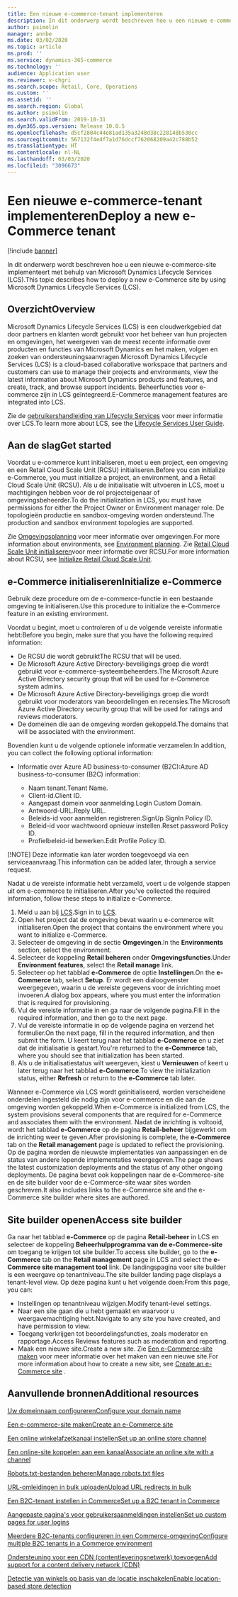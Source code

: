 ```yaml
---
title: Een nieuwe e-commerce-tenant implementeren
description: In dit onderwerp wordt beschreven hoe u een nieuwe e-commerce-tenant implementeert met behulp van Microsoft Dynamics Lifecycle Services (LCS).
author: psimolin
manager: annbe
ms.date: 03/02/2020
ms.topic: article
ms.prod: ''
ms.service: dynamics-365-commerce
ms.technology: ''
audience: Application user
ms.reviewer: v-chgri
ms.search.scope: Retail, Core, Operations
ms.custom: ''
ms.assetid: ''
ms.search.region: Global
ms.author: psimolin
ms.search.validFrom: 2019-10-31
ms.dyn365.ops.version: Release 10.0.5
ms.openlocfilehash: d5cf2804c44e81ad135a3248d38c228148b530cc
ms.sourcegitcommit: 567132f4e4f7a1d76dccf762068209a42c788b52
ms.translationtype: HT
ms.contentlocale: nl-NL
ms.lasthandoff: 03/03/2020
ms.locfileid: "3096673"
---
```

# <a name="deploy-a-new-e-commerce-tenant"></a><span data-ttu-id="134e2-103">Een nieuwe e-commerce-tenant implementeren</span><span class="sxs-lookup"><span data-stu-id="134e2-103">Deploy a new e-Commerce tenant</span></span>


[!include [banner](includes/banner.md)]

<span data-ttu-id="134e2-104">In dit onderwerp wordt beschreven hoe u een nieuwe e-commerce-site implementeert met behulp van Microsoft Dynamics Lifecycle Services (LCS).</span><span class="sxs-lookup"><span data-stu-id="134e2-104">This topic describes how to deploy a new e-Commerce site by using Microsoft Dynamics Lifecycle Services (LCS).</span></span>

## <a name="overview"></a><span data-ttu-id="134e2-105">Overzicht</span><span class="sxs-lookup"><span data-stu-id="134e2-105">Overview</span></span>

<span data-ttu-id="134e2-106">Microsoft Dynamics Lifecycle Services (LCS) is een cloudwerkgebied dat door partners en klanten wordt gebruikt voor het beheer van hun projecten en omgevingen, het weergeven van de meest recente informatie over producten en functies van Microsoft Dynamics en het maken, volgen en zoeken van ondersteuningsaanvragen.</span><span class="sxs-lookup"><span data-stu-id="134e2-106">Microsoft Dynamics Lifecycle Services (LCS) is a cloud-based collaborative workspace that partners and customers can use to manage their projects and environments, view the latest information about Microsoft Dynamics products and features, and create, track, and browse support incidents.</span></span> <span data-ttu-id="134e2-107">Beheerfuncties voor e-commerce zijn in LCS geïntegreerd.</span><span class="sxs-lookup"><span data-stu-id="134e2-107">E-Commerce management features are integrated into LCS.</span></span>

<span data-ttu-id="134e2-108">Zie de [gebruikershandleiding van Lifecycle Services](https://docs.microsoft.com/dynamics365/unified-operations/dev-itpro/lifecycle-services/lcs-user-guide) voor meer informatie over LCS.</span><span class="sxs-lookup"><span data-stu-id="134e2-108">To learn more about LCS, see the [Lifecycle Services User Guide](https://docs.microsoft.com/dynamics365/unified-operations/dev-itpro/lifecycle-services/lcs-user-guide).</span></span>
    
## <a name="get-started"></a><span data-ttu-id="134e2-109">Aan de slag</span><span class="sxs-lookup"><span data-stu-id="134e2-109">Get started</span></span>

<span data-ttu-id="134e2-110">Voordat u e-commerce kunt initialiseren, moet u een project, een omgeving en een Retail Cloud Scale Unit (RCSU) initialiseren.</span><span class="sxs-lookup"><span data-stu-id="134e2-110">Before you can initialize e-Commerce, you must initialize a project, an environment, and a Retail Cloud Scale Unit (RCSU).</span></span> <span data-ttu-id="134e2-111">Als u de initialisatie wilt uitvoeren in LCS, moet u machtigingen hebben voor de rol projecteigenaar of omgevingsbeheerder.</span><span class="sxs-lookup"><span data-stu-id="134e2-111">To do the initialization in LCS, you must have permissions for either the Project Owner or Environment manager role.</span></span> <span data-ttu-id="134e2-112">De topologieën productie en sandbox-omgeving worden ondersteund.</span><span class="sxs-lookup"><span data-stu-id="134e2-112">The production and sandbox environment topologies are supported.</span></span>

<span data-ttu-id="134e2-113">Zie [Omgevingsplanning](https://docs.microsoft.com/dynamics365/unified-operations/fin-and-ops/imp-lifecycle/environment-planning) voor meer informatie over omgevingen.</span><span class="sxs-lookup"><span data-stu-id="134e2-113">For more information about environments, see [Environment planning](https://docs.microsoft.com/dynamics365/unified-operations/fin-and-ops/imp-lifecycle/environment-planning).</span></span> <span data-ttu-id="134e2-114">Zie [Retail Cloud Scale Unit initialiseren](https://docs.microsoft.com/dynamics365/unified-operations/dev-itpro/deployment/initialize-retail-channels)voor meer informatie over RCSU.</span><span class="sxs-lookup"><span data-stu-id="134e2-114">For more information about RCSU, see [Initialize Retail Cloud Scale Unit](https://docs.microsoft.com/dynamics365/unified-operations/dev-itpro/deployment/initialize-retail-channels).</span></span>

## <a name="initialize-e-commerce"></a><span data-ttu-id="134e2-115">e-Commerce initialiseren</span><span class="sxs-lookup"><span data-stu-id="134e2-115">Initialize e-Commerce</span></span>

<span data-ttu-id="134e2-116">Gebruik deze procedure om de e-commerce-functie in een bestaande omgeving te initialiseren.</span><span class="sxs-lookup"><span data-stu-id="134e2-116">Use this procedure to initialize the e-Commerce feature in an existing environment.</span></span>

<span data-ttu-id="134e2-117">Voordat u begint, moet u controleren of u de volgende vereiste informatie hebt:</span><span class="sxs-lookup"><span data-stu-id="134e2-117">Before you begin, make sure that you have the following required information:</span></span>

- <span data-ttu-id="134e2-118">De RCSU die wordt gebruikt</span><span class="sxs-lookup"><span data-stu-id="134e2-118">The RCSU that will be used.</span></span>
- <span data-ttu-id="134e2-119">De Microsoft Azure Active Directory-beveiligings groep die wordt gebruikt voor e-commerce-systeembeheerders.</span><span class="sxs-lookup"><span data-stu-id="134e2-119">The Microsoft Azure Active Directory security group that will be used for e-Commerce system admins.</span></span>
- <span data-ttu-id="134e2-120">De Microsoft Azure Active Directory-beveiligings groep die wordt gebruikt voor moderators van beoordelingen en recensies.</span><span class="sxs-lookup"><span data-stu-id="134e2-120">The Microsoft Azure Active Directory security group that will be used for ratings and reviews moderators.</span></span>
- <span data-ttu-id="134e2-121">De domeinen die aan de omgeving worden gekoppeld.</span><span class="sxs-lookup"><span data-stu-id="134e2-121">The domains that will be associated with the environment.</span></span>

<span data-ttu-id="134e2-122">Bovendien kunt u de volgende optionele informatie verzamelen:</span><span class="sxs-lookup"><span data-stu-id="134e2-122">In addition, you can collect the following optional information:</span></span>

- <span data-ttu-id="134e2-123">Informatie over Azure AD business-to-consumer (B2C):</span><span class="sxs-lookup"><span data-stu-id="134e2-123">Azure AD business-to-consumer (B2C) information:</span></span>

    - <span data-ttu-id="134e2-124">Naam tenant.</span><span class="sxs-lookup"><span data-stu-id="134e2-124">Tenant Name.</span></span>
    - <span data-ttu-id="134e2-125">Client-id.</span><span class="sxs-lookup"><span data-stu-id="134e2-125">Client ID.</span></span>
    - <span data-ttu-id="134e2-126">Aangepast domein voor aanmelding.</span><span class="sxs-lookup"><span data-stu-id="134e2-126">Login Custom Domain.</span></span>
    - <span data-ttu-id="134e2-127">Antwoord-URL.</span><span class="sxs-lookup"><span data-stu-id="134e2-127">Reply URL.</span></span>
    - <span data-ttu-id="134e2-128">Beleids-id voor aanmelden registreren.</span><span class="sxs-lookup"><span data-stu-id="134e2-128">SignUp SignIn Policy ID.</span></span>
    - <span data-ttu-id="134e2-129">Beleid-id voor wachtwoord opnieuw instellen.</span><span class="sxs-lookup"><span data-stu-id="134e2-129">Reset password Policy ID.</span></span>
    - <span data-ttu-id="134e2-130">Profielbeleid-id bewerken.</span><span class="sxs-lookup"><span data-stu-id="134e2-130">Edit Profile Policy ID.</span></span>

[!NOTE]
<span data-ttu-id="134e2-131">Deze informatie kan later worden toegevoegd via een serviceaanvraag.</span><span class="sxs-lookup"><span data-stu-id="134e2-131">This information can be added later, through a service request.</span></span>

<span data-ttu-id="134e2-132">Nadat u de vereiste informatie hebt verzameld, voert u de volgende stappen uit om e-commerce te initialiseren.</span><span class="sxs-lookup"><span data-stu-id="134e2-132">After you've collected the required information, follow these steps to initialize e-Commerce.</span></span>

1. <span data-ttu-id="134e2-133">Meld u aan bij [LCS](https://lcs.dynamics.com).</span><span class="sxs-lookup"><span data-stu-id="134e2-133">Sign in to [LCS](https://lcs.dynamics.com).</span></span>
1. <span data-ttu-id="134e2-134">Open het project dat de omgeving bevat waarin u e-commerce wilt initialiseren.</span><span class="sxs-lookup"><span data-stu-id="134e2-134">Open the project that contains the environment where you want to initialize e-Commerce.</span></span>
1. <span data-ttu-id="134e2-135">Selecteer de omgeving in de sectie **Omgevingen**.</span><span class="sxs-lookup"><span data-stu-id="134e2-135">In the **Environments** section, select the environment.</span></span>
1. <span data-ttu-id="134e2-136">Selecteer de koppeling **Retail beheren** onder **Omgevingsfuncties**.</span><span class="sxs-lookup"><span data-stu-id="134e2-136">Under **Environment features**, select the **Retail manage** link.</span></span>
1. <span data-ttu-id="134e2-137">Selecteer op het tabblad **e-Commerce** de optie **Instellingen**.</span><span class="sxs-lookup"><span data-stu-id="134e2-137">On the **e-Commerce** tab, select **Setup**.</span></span> <span data-ttu-id="134e2-138">Er wordt een dialoogvenster weergegeven, waarin u de vereiste gegevens voor de inrichting moet invoeren.</span><span class="sxs-lookup"><span data-stu-id="134e2-138">A dialog box appears, where you must enter the information that is required for provisioning.</span></span>
1. <span data-ttu-id="134e2-139">Vul de vereiste informatie in en ga naar de volgende pagina.</span><span class="sxs-lookup"><span data-stu-id="134e2-139">Fill in the required information, and then go to the next page.</span></span>
1. <span data-ttu-id="134e2-140">Vul de vereiste informatie in op de volgende pagina en verzend het formulier.</span><span class="sxs-lookup"><span data-stu-id="134e2-140">On the next page, fill in the required information, and then submit the form.</span></span> <span data-ttu-id="134e2-141">U keert terug naar het tabblad **e-Commerce** en u ziet dat de initialisatie is gestart.</span><span class="sxs-lookup"><span data-stu-id="134e2-141">You're returned to the **e-Commerce** tab, where you should see that initialization has been started.</span></span>
1. <span data-ttu-id="134e2-142">Als u de initialisatiestatus wilt weergeven, kiest u **Vernieuwen** of keert u later terug naar het tabblad **e-Commerce**.</span><span class="sxs-lookup"><span data-stu-id="134e2-142">To view the initialization status, either **Refresh** or return to the **e-Commerce** tab later.</span></span>
    
<span data-ttu-id="134e2-143">Wanneer e-Commerce via LCS wordt geïnitialiseerd, worden verscheidene onderdelen ingesteld die nodig zijn voor e-commerce en die aan de omgeving worden gekoppeld.</span><span class="sxs-lookup"><span data-stu-id="134e2-143">When e-Commerce is initialized from LCS, the system provisions several components that are required for e-Commerce and associates them with the environment.</span></span> <span data-ttu-id="134e2-144">Nadat de inrichting is voltooid, wordt het tabblad **e-Commerce** op de pagina **Retail-beheer** bijgewerkt om de inrichting weer te geven.</span><span class="sxs-lookup"><span data-stu-id="134e2-144">After provisioning is complete, the **e-Commerce** tab on the **Retail management** page is updated to reflect the provisioning.</span></span> <span data-ttu-id="134e2-145">Op de pagina worden de nieuwste implementaties van aanpassingen en de status van andere lopende implementaties weergegeven.</span><span class="sxs-lookup"><span data-stu-id="134e2-145">The page shows the latest customization deployments and the status of any other ongoing deployments.</span></span> <span data-ttu-id="134e2-146">De pagina bevat ook koppelingen naar de e-Commerce-site en de site builder voor de e-Commerce-site waar sites worden geschreven.</span><span class="sxs-lookup"><span data-stu-id="134e2-146">It also includes links to the e-Commerce site and the e-Commerce site builder where sites are authored.</span></span>

## <a name="access-site-builder"></a><span data-ttu-id="134e2-147">Site builder openen</span><span class="sxs-lookup"><span data-stu-id="134e2-147">Access site builder</span></span>

<span data-ttu-id="134e2-148">Ga naar het tabblad **e-Commerce** op de pagina **Retail-beheer** in LCS en selecteer de koppeling **Beheerhulpprogramma van de e-Commerce-site** om toegang te krijgen tot site builder.</span><span class="sxs-lookup"><span data-stu-id="134e2-148">To access site builder, go to the **e-Commerce** tab on the **Retail management** page in LCS and select the **e-Commerce site management tool** link.</span></span> <span data-ttu-id="134e2-149">De landingspagina voor site builder is een weergave op tenantniveau.</span><span class="sxs-lookup"><span data-stu-id="134e2-149">The site builder landing page displays a tenant-level view.</span></span> <span data-ttu-id="134e2-150">Op deze pagina kunt u het volgende doen:</span><span class="sxs-lookup"><span data-stu-id="134e2-150">From this page, you can:</span></span>

- <span data-ttu-id="134e2-151">Instellingen op tenantniveau wijzigen.</span><span class="sxs-lookup"><span data-stu-id="134e2-151">Modify tenant-level settings.</span></span>
- <span data-ttu-id="134e2-152">Naar een site gaan die u hebt gemaakt en waarvoor u weergavemachtiging hebt.</span><span class="sxs-lookup"><span data-stu-id="134e2-152">Navigate to any site you have created, and have permission to view.</span></span> 
- <span data-ttu-id="134e2-153">Toegang verkrijgen tot beoordelingsfuncties, zoals moderator en rapportage.</span><span class="sxs-lookup"><span data-stu-id="134e2-153">Access Reviews features such as moderation and reporting.</span></span>
- <span data-ttu-id="134e2-154">Maak een nieuwe site.</span><span class="sxs-lookup"><span data-stu-id="134e2-154">Create a new site.</span></span> <span data-ttu-id="134e2-155">Zie [Een e-Commerce-site maken](create-ecommerce-site.md) voor meer informatie over het maken van een nieuwe site.</span><span class="sxs-lookup"><span data-stu-id="134e2-155">For more information about how to create a new site, see [Create an e-Commerce site](create-ecommerce-site.md) .</span></span> 

## <a name="additional-resources"></a><span data-ttu-id="134e2-156">Aanvullende bronnen</span><span class="sxs-lookup"><span data-stu-id="134e2-156">Additional resources</span></span>

[<span data-ttu-id="134e2-157">Uw domeinnaam configureren</span><span class="sxs-lookup"><span data-stu-id="134e2-157">Configure your domain name</span></span>](configure-your-domain-name.md)

[<span data-ttu-id="134e2-158">Een e-commerce-site maken</span><span class="sxs-lookup"><span data-stu-id="134e2-158">Create an e-Commerce site</span></span>](create-ecommerce-site.md)

[<span data-ttu-id="134e2-159">Een online winkelafzetkanaal instellen</span><span class="sxs-lookup"><span data-stu-id="134e2-159">Set up an online store channel</span></span>](online-stores.md)

[<span data-ttu-id="134e2-160">Een online-site koppelen aan een kanaal</span><span class="sxs-lookup"><span data-stu-id="134e2-160">Associate an online site with a channel</span></span>](associate-site-online-store.md)

[<span data-ttu-id="134e2-161">Robots.txt-bestanden beheren</span><span class="sxs-lookup"><span data-stu-id="134e2-161">Manage robots.txt files</span></span>](manage-robots-txt-files.md)

[<span data-ttu-id="134e2-162">URL-omleidingen in bulk uploaden</span><span class="sxs-lookup"><span data-stu-id="134e2-162">Upload URL redirects in bulk</span></span>](upload-bulk-redirects.md)

[<span data-ttu-id="134e2-163">Een B2C-tenant instellen in Commerce</span><span class="sxs-lookup"><span data-stu-id="134e2-163">Set up a B2C tenant in Commerce</span></span>](set-up-B2C-tenant.md)

[<span data-ttu-id="134e2-164">Aangepaste pagina's voor gebruikersaanmeldingen instellen</span><span class="sxs-lookup"><span data-stu-id="134e2-164">Set up custom pages for user logins</span></span>](custom-pages-user-logins.md)

[<span data-ttu-id="134e2-165">Meerdere B2C-tenants configureren in een Commerce-omgeving</span><span class="sxs-lookup"><span data-stu-id="134e2-165">Configure multiple B2C tenants in a Commerce environment</span></span>](configure-multi-B2C-tenants.md)

[<span data-ttu-id="134e2-166">Ondersteuning voor een CDN (contentleveringsnetwerk) toevoegen</span><span class="sxs-lookup"><span data-stu-id="134e2-166">Add support for a content delivery network (CDN)</span></span>](add-cdn-support.md)

[<span data-ttu-id="134e2-167">Detectie van winkels op basis van de locatie inschakelen</span><span class="sxs-lookup"><span data-stu-id="134e2-167">Enable location-based store detection</span></span>](enable-store-detection.md)
